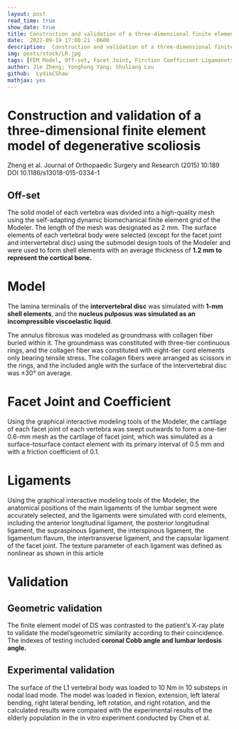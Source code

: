 ```yaml
---
layout: post
read_time: true
show_date: true
title: Construction and validation of a three-dimensional finite element model
date:  2022-09-19 17:00:21 -0600
description:  Construction and validation of a three-dimensional finite element model
img: posts/stock/LR.jpg
tags: [FEM Model, Off-set, Facet Joint, Firction Coefficient Ligamanets, Validation, Mechanical Peoperties in silico]
author: Jie Zheng; Yonghong Yang; Shuliang Lou
github:  LydiaCShaw
mathjax: yes
---
```


# Construction and validation of a three-dimensional finite element model of degenerative scoliosis

Zheng et al. Journal of Orthopaedic Surgery and Research (2015) 10:189 
DOI 10.1186/s13018-015-0334-1

## **Off-set**

The solid model of each vertebra was divided into a high-quality mesh using the self-adapting dynamic biomechanical finite element grid of the Modeler. The length of the mesh was designated as 2 mm. The surface elements of each vertebral body were selected (except for the facet joint and intervertebral disc) using the submodel design tools of the Modeler and were used to form shell elements with an average thickness of **1.2 mm to represent the cortical bone.**

# Model

The lamina terminalis of the **intervertebral disc** was simulated with **1-mm shell elements**, and the **nucleus pulposus was simulated as an incompressible viscoelastic liquid**. 

The annulus fibrosus was modeled as groundmass with collagen fiber buried within it. The groundmass was constituted with three-tier continuous rings, and the collagen fiber was constituted with eight-tier cord elements only bearing tensile stress. The collagen fibers were arranged as scissors in the rings, and the included angle with the surface of the intervertebral disc was ±30° on average.

# Facet Joint and Coefficient

Using the graphical interactive modeling tools of the Modeler, the cartilage of each facet joint of each vertebra was swept outwards to form a one-tier 0.6-mm mesh as the cartilage of facet joint, which was simulated as a surface-tosurface contact element with its primary interval of 0.5 mm and with a friction coefficient of 0.1.

# Ligaments

Using the graphical interactive modeling tools of the Modeler, the anatomical positions of the main ligaments of the lumbar segment were accurately selected, and the ligaments were simulated with cord elements, including the anterior longitudinal ligament, the posterior longitudinal ligament, the supraspinous ligament, the interspinous ligament, the ligamentum flavum, the intertransverse ligament, and the capsular ligament of the facet joint. The texture parameter of each ligament was defined as nonlinear as shown in this article

# Validation

## Geometric validation

The finite element model of DS was contrasted to the patient’s X-ray plate to validate the model’sgeometric similarity according to their coincidence. The indexes of testing included **coronal Cobb angle and lumbar lordosis angle.**

## Experimental validation

The surface of the L1 vertebral body was loaded to 10 Nm in 10 substeps in nodal load mode. The model was loaded in flexion, extension, left lateral bending, right lateral bending, left rotation, and right rotation, and the calculated results were compared with the experimental results of the elderly population in the in vitro experiment conducted by Chen et al.